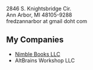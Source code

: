 
2846 S. Knightsbridge Cir.  
Ann Arbor, MI 48105-9288  
fredzannarbor at gmail doht com

## My Companies

- [Nimble Books LLC](nimble/about_nimble.html)
- AltBrains Workshop LLC

